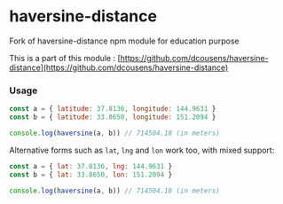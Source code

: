 # haversine-distance
Fork of haversine-distance npm module for education purpose

This is a part of this module : [https://github.com/dcousens/haversine-distance](https://github.com/dcousens/haversine-distance)

### Usage

```javascript
const a = { latitude: 37.8136, longitude: 144.9631 }
const b = { latitude: 33.8650, longitude: 151.2094 }

console.log(haversine(a, b)) // 714504.18 (in meters)
```

Alternative forms such as `lat`, `lng` and `lon` work too, with mixed support:

```javascript
const a = { lat: 37.8136, lng: 144.9631 }
const b = { lat: 33.8650, lon: 151.2094 }

console.log(haversine(a, b)) // 714504.18 (in meters)
```
